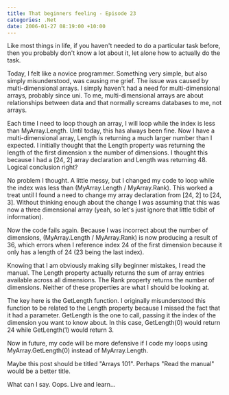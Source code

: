 ```yaml
---
title: That beginners feeling - Episode 23
categories: .Net
date: 2006-01-27 08:19:00 +10:00
---
```


Like most things in life, if you haven't needed to do a particular task before, then you probably don't know a lot about it, let alone how to actually do the task.

Today, I felt like a novice programmer. Something very simple, but also simply misunderstood, was causing me grief. The issue was caused by multi-dimensional arrays. I simply haven't had a need for multi-dimensional arrays, probably since uni. To me, multi-dimensional arrays are about relationships between data and that normally screams databases to me, not arrays.

Each time I need to loop though an array, I will loop while the index is less than MyArray.Length. Until today, this has always been fine. Now I have a multi-dimensional array, Length is returning a much larger number than I expected. I initially thought that the Length property was returning the length of the first dimension x the number of dimensions. I thought this because I had a [24, 2] array declaration and Length was returning 48. Logical conclusion right?

<!--more-->

No problem I thought. A little messy, but I changed my code to loop while the index was less than (MyArray.Length / MyArray.Rank). This worked a treat until I found a need to change my array declaration from [24, 2] to [24, 3]. Without thinking enough about the change I was assuming that this was now a three dimensional array (yeah, so let's just ignore that little tidbit of information).

Now the code fails again. Because I was incorrect about the number of dimensions, (MyArray.Length / MyArray.Rank) is now producing a result of 36, which errors when I reference index 24 of the first dimension because it only has a length of 24 (23 being the last index).

Knowing that I am obviously making silly beginner mistakes, I read the manual. The Length property actually returns the sum of array entries available across all dimensions. The Rank property returns the number of dimensions. Neither of these properties are what I should be looking at.

The key here is the GetLength function. I originally misunderstood this function to be related to the Length property because I missed the fact that it had a parameter. GetLength is the one to call, passing it the index of the dimension you want to know about. In this case, GetLength(0) would return 24 while GetLength(1) would return 3.

Now in future, my code will be more defensive if I code my loops using MyArray.GetLength(0) instead of MyArray.Length.

Maybe this post should be titled "Arrays 101". Perhaps "Read the manual" would be a better title.

What can I say. Oops. Live and learn...



